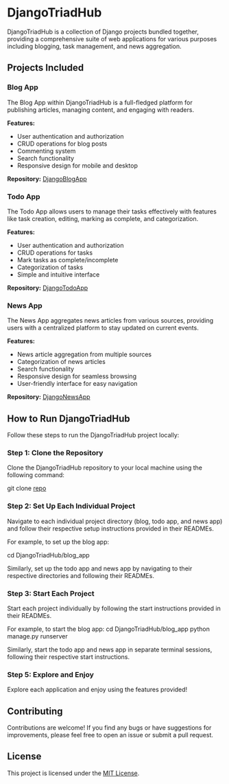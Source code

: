 # DjangoTriadHub

DjangoTriadHub is a collection of Django projects bundled together, providing a comprehensive suite of web applications for various purposes including blogging, task management, and news aggregation.

## Projects Included

### Blog App

The Blog App within DjangoTriadHub is a full-fledged platform for publishing articles, managing content, and engaging with readers.

**Features:**
- User authentication and authorization
- CRUD operations for blog posts
- Commenting system
- Search functionality
- Responsive design for mobile and desktop

**Repository:** [DjangoBlogApp](https://github.com/Apiljungthapa/Hub-for-Django-Blog-Todo-and-News-Projects/tree/master/BLOG/blogprj)

### Todo App

The Todo App allows users to manage their tasks effectively with features like task creation, editing, marking as complete, and categorization.

**Features:**
- User authentication and authorization
- CRUD operations for tasks
- Mark tasks as complete/incomplete
- Categorization of tasks
- Simple and intuitive interface

**Repository:** [DjangoTodoApp](https://github.com/Apiljungthapa/Hub-for-Django-Blog-Todo-and-News-Projects/tree/master/TO%20DO)

### News App

The News App aggregates news articles from various sources, providing users with a centralized platform to stay updated on current events.

**Features:**
- News article aggregation from multiple sources
- Categorization of news articles
- Search functionality
- Responsive design for seamless browsing
- User-friendly interface for easy navigation

**Repository:** [DjangoNewsApp](https://github.com/Apiljungthapa/Hub-for-Django-Blog-Todo-and-News-Projects/tree/master/NEWS-1/NEWS)

## How to Run DjangoTriadHub

Follow these steps to run the DjangoTriadHub project locally:

### Step 1: Clone the Repository

Clone the DjangoTriadHub repository to your local machine using the following command:

git clone [repo](https://github.com/Apiljungthapa/Hub-for-Django-Blog-Todo-and-News-Projects/tree/993464b7c880ecb2fa7808ee165bd5cc9ce0388c)

### Step 2: Set Up Each Individual Project

Navigate to each individual project directory (blog, todo app, and news app) and follow their respective setup instructions provided in their READMEs.

For example, to set up the blog app:

cd DjangoTriadHub/blog_app

Similarly, set up the todo app and news app by navigating to their respective directories and following their READMEs.

### Step 3: Start Each Project

Start each project individually by following the start instructions provided in their READMEs.

For example, to start the blog app:
cd DjangoTriadHub/blog_app
python manage.py runserver

Similarly, start the todo app and news app in separate terminal sessions, following their respective start instructions.

### Step 5: Explore and Enjoy

Explore each application and enjoy using the features provided!

## Contributing

Contributions are welcome! If you find any bugs or have suggestions for improvements, please feel free to open an issue or submit a pull request.

## License

This project is licensed under the [MIT License](LICENSE).
